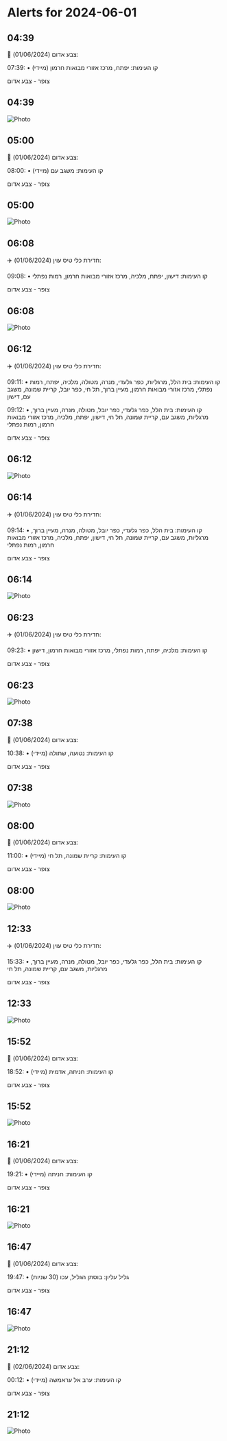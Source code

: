 # Alerts for 2024-06-01

## 04:39

🔴 צבע אדום (01/06/2024):

07:39:
• קו העימות: יפתח, מרכז אזורי מבואות חרמון (מיידי)

צופר - צבע אדום

## 04:39

![Photo](images/21608.jpg)

## 05:00

🔴 צבע אדום (01/06/2024):

08:00:
• קו העימות: משגב עם (מיידי)

צופר - צבע אדום

## 05:00

![Photo](images/21610.jpg)

## 06:08

✈️ חדירת כלי טיס עוין (01/06/2024):

09:08:
• קו העימות: דישון, יפתח, מלכיה, מרכז אזורי מבואות חרמון, רמות נפתלי 

צופר - צבע אדום

## 06:08

![Photo](images/21612.jpg)

## 06:12

✈️ חדירת כלי טיס עוין (01/06/2024):

09:11:
• קו העימות: בית הלל, מרגליות, כפר גלעדי, מנרה, מטולה, מלכיה, יפתח, רמות נפתלי, מרכז אזורי מבואות חרמון, מעיין ברוך, תל חי, כפר יובל, קריית שמונה, משגב עם, דישון 

09:12:
• קו העימות: בית הלל, כפר גלעדי, כפר יובל, מטולה, מנרה, מעיין ברוך, מרגליות, משגב עם, קריית שמונה, תל חי, דישון, יפתח, מלכיה, מרכז אזורי מבואות חרמון, רמות נפתלי 

צופר - צבע אדום

## 06:12

![Photo](images/21616.jpg)

## 06:14

✈️ חדירת כלי טיס עוין (01/06/2024):

09:14:
• קו העימות: בית הלל, כפר גלעדי, כפר יובל, מטולה, מנרה, מעיין ברוך, מרגליות, משגב עם, קריית שמונה, תל חי, דישון, יפתח, מלכיה, מרכז אזורי מבואות חרמון, רמות נפתלי 

צופר - צבע אדום

## 06:14

![Photo](images/21618.jpg)

## 06:23

✈️ חדירת כלי טיס עוין (01/06/2024):

09:23:
• קו העימות: מלכיה, יפתח, רמות נפתלי, מרכז אזורי מבואות חרמון, דישון 

צופר - צבע אדום

## 06:23

![Photo](images/21620.jpg)

## 07:38

🔴 צבע אדום (01/06/2024):

10:38:
• קו העימות: נטועה, שתולה (מיידי)

צופר - צבע אדום

## 07:38

![Photo](images/21623.jpg)

## 08:00

🔴 צבע אדום (01/06/2024):

11:00:
• קו העימות: קריית שמונה, תל חי (מיידי)

צופר - צבע אדום

## 08:00

![Photo](images/21625.jpg)

## 12:33

✈️ חדירת כלי טיס עוין (01/06/2024):

15:33:
• קו העימות: בית הלל, כפר גלעדי, כפר יובל, מטולה, מנרה, מעיין ברוך, מרגליות, משגב עם, קריית שמונה, תל חי 

צופר - צבע אדום

## 12:33

![Photo](images/21627.jpg)

## 15:52

🔴 צבע אדום (01/06/2024):

18:52:
• קו העימות: חניתה, אדמית (מיידי)

צופר - צבע אדום

## 15:52

![Photo](images/21631.jpg)

## 16:21

🔴 צבע אדום (01/06/2024):

19:21:
• קו העימות: חניתה (מיידי)

צופר - צבע אדום

## 16:21

![Photo](images/21633.jpg)

## 16:47

🔴 צבע אדום (01/06/2024):

19:47:
• גליל עליון: בוסתן הגליל, עכו (30 שניות)

צופר - צבע אדום

## 16:47

![Photo](images/21635.jpg)

## 21:12

🔴 צבע אדום (02/06/2024):

00:12:
• קו העימות: ערב אל עראמשה (מיידי)

צופר - צבע אדום

## 21:12

![Photo](images/21637.jpg)

